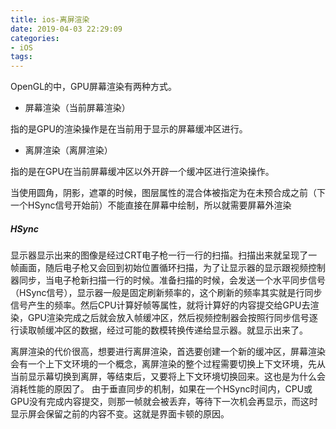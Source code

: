```yaml
---
title: ios-离屏渲染
date: 2019-04-03 22:29:09
categories:
- iOS
tags:
---
```


OpenGL的中，GPU屏幕渲染有两种方式。 

- 屏幕渲染（当前屏幕渲染）

指的是GPU的渲染操作是在当前用于显示的屏幕缓冲区进行。

- 离屏渲染（离屏渲染）

指的是在GPU在当前屏幕缓冲区以外开辟一个缓冲区进行渲染操作。

当使用圆角，阴影，遮罩的时候，图层属性的混合体被指定为在未预合成之前（下一个HSync信号开始前）不能直接在屏幕中绘制，所以就需要屏幕外渲染

##### HSync

显示器显示出来的图像是经过CRT电子枪一行一行的扫描。扫描出来就呈现了一帧画面，随后电子枪又会回到初始位置循环扫描，为了让显示器的显示跟视频控制器同步，当电子枪新扫描一行的时候。准备扫描的时候，会发送一个水平同步信号（HSync信号），显示器一般是固定刷新频率的，这个刷新的频率其实就是行同步信号产生的频率。然后CPU计算好帧等属性，就将计算好的内容提交给GPU去渲染，GPU渲染完成之后就会放入帧缓冲区，然后视频控制器会按照行同步信号逐行读取帧缓冲区的数据，经过可能的数模转换传递给显示器。就显示出来了。 


离屏渲染的代价很高，想要进行离屏渲染，首选要创建一个新的缓冲区，屏幕渲染会有一个上下文环境的一个概念，离屏渲染的整个过程需要切换上下文环境，先从当前显示幕切换到离屏，等结束后，又要将上下文环境切换回来。这也是为什么会消耗性能的原因了。 
由于垂直同步的机制，如果在一个HSync时间内，CPU或GPU没有完成内容提交，则那一帧就会被丢弃，等待下一次机会再显示，而这时显示屏会保留之前的内容不变。这就是界面卡顿的原因。

​	

